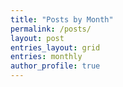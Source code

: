 ```yaml
---
title: "Posts by Month"
permalink: /posts/
layout: post
entries_layout: grid
entries: monthly
author_profile: true
---
```

